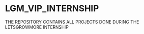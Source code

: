 # LGM_VIP_INTERNSHIP

THE  REPOSITORY CONTAINS ALL PROJECTS DONE DURING THE LETSGROWMORE INTERNSHIP
